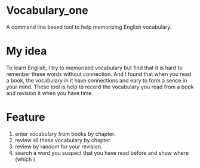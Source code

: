 # Vocabulary_one
A command line based tool to help memorizing English vocabulary.

# My idea
To learn English, I try to memorized vocabulary but find that it is hard to remenber these words without connection. And I found that when you read a book, the vocabulary in it have connections and eary to form a sence in your mind. These tool is help to record the vocabulary you read from a book and revision it when you have time.

# Feature
1. enter vocabulary from books by chapter.
2. review all these vocabulary by chapter.
3. review by random for your revision.
4. search a word you suspect that you have read before and show where (which )

